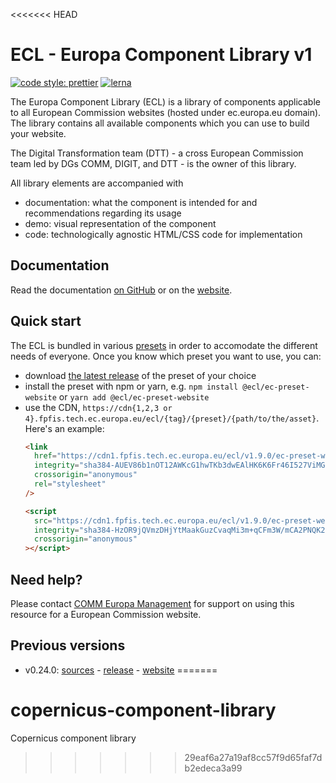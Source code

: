 <<<<<<< HEAD
# ECL - Europa Component Library v1

[![code style: prettier](https://img.shields.io/badge/code_style-prettier-ff69b4.svg?style=flat-square)](https://github.com/prettier/prettier)
[![lerna](https://img.shields.io/badge/maintained%20with-lerna-cc00ff.svg)](https://lernajs.io/)

The Europa Component Library (ECL) is a library of components applicable to all European Commission websites (hosted under ec.europa.eu domain). The library contains all available components which you can use to build your website.

The Digital Transformation team (DTT) - a cross European Commission team led by DGs COMM, DIGIT, and DTT - is the owner of this library.

All library elements are accompanied with

- documentation: what the component is intended for and recommendations regarding its usage
- demo: visual representation of the component
- code: technologically agnostic HTML/CSS code for implementation

## Documentation

Read the documentation [on GitHub](docs/README.md) or on the [website](https://ec-europa.github.io/europa-component-library/ec/docs/overview).

## Quick start

The ECL is bundled in various [presets](docs/06-presets.md) in order to accomodate the different needs of everyone. Once you know which preset you want to use, you can:

- download [the latest release](https://github.com/ec-europa/europa-component-library/releases/latest) of the preset of your choice
- install the preset with npm or yarn, e.g. `npm install @ecl/ec-preset-website` or `yarn add @ecl/ec-preset-website`
- use the CDN, `https://cdn{1,2,3 or 4}.fpfis.tech.ec.europa.eu/ecl/{tag}/{preset}/{path/to/the/asset}`. Here's an example:
  ```html
  <link
    href="https://cdn1.fpfis.tech.ec.europa.eu/ecl/v1.9.0/ec-preset-website/styles/ecl-ec-preset-website.css"
    integrity="sha384-AUEV86b1nOT12AWKcG1hwTKb3dwEAlHK6K6Fr46I527ViMGrJG5BKHSTcjOltZMO sha512-BBURUX5N2B9+kWmKf2l0Jafhs4vzbitJuY+JHrsCwwz9Qo1/+768UVGx39l2Tozphbp8ut+Yey3QMmjUbZteXQ=="
    crossorigin="anonymous"
    rel="stylesheet"
  />
  ```
  ```html
  <script
    src="https://cdn1.fpfis.tech.ec.europa.eu/ecl/v1.9.0/ec-preset-website/scripts/ecl-ec-preset-website.js"
    integrity="sha384-HzOR9jQVmzDHjYtMaakGuzCvaqMi3m+qCFm3W/mCA2PNQK2r06lXygb9wZtQi9NM sha512-n/ZY+8eFcSqeKV5TRdka5VExNEwVKGLPfRqw4QGZRn4/x3MZu8qwSG7frFq7LHrUXohz915blVykoYYbB8QWLQ=="
    crossorigin="anonymous"
  ></script>
  ```

## Need help?

Please contact [COMM Europa Management](mailto:Europamanagement@ec.europa.eu) for support on using this resource for a European Commission website.

## Previous versions

- v0.24.0: [sources](https://github.com/ec-europa/europa-component-library/tree/v0) - [release](https://github.com/ec-europa/europa-component-library/releases/tag/v0.24.0) - [website](https://v0--europa-component-library.netlify.com/) 
=======
# copernicus-component-library
Copernicus component library
>>>>>>> 29eaf6a27a19af8cc57f9d65faf7db2edeca3a99
